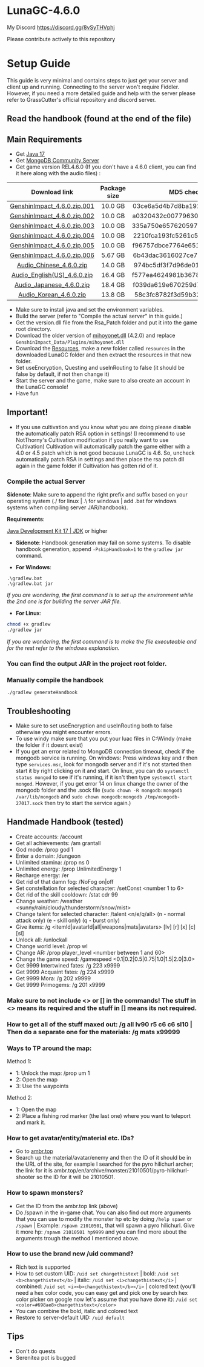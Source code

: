 # LunaGC-4.6.0

My Discord https://discord.gg/8vSyTHVphj

Please contribute actively to this repository

# Setup Guide

This guide is very minimal and contains steps to just get your server and client up and running.
Connecting to the server won't require Fiddler.
However, if you need a more detailed guide and help with the server please refer to GrassCutter's official repository and discord server.

## Read the handbook (found at the end of the file)

## Main Requirements

- Get [Java 17](https://www.oracle.com/java/technologies/javase/jdk17-archive-downloads.html)
- Get [MongoDB Community Server](https://www.mongodb.com/try/download/community)
- Get game version REL4.6.0 (If you don't have a 4.6.0 client, you can find it here along with the audio files) :


| Download link | Package size | MD5 checksum |
| :---: | :---: | :---: |
| [GenshinImpact_4.6.0.zip.001](https://autopatchhk.yuanshen.com/client_app/download/pc_zip/20240412191920_HThGUGlY3Gjy6AXP/GenshinImpact_4.6.0.zip.001) | 10.0 GB | 03ce6a5d4b7d8ba192cc6d9133a00bef |
| [GenshinImpact_4.6.0.zip.002](https://autopatchhk.yuanshen.com/client_app/download/pc_zip/20240412191920_HThGUGlY3Gjy6AXP/GenshinImpact_4.6.0.zip.002) | 10.0 GB | a0320432c00779630df4a421ac7f3999 |
| [GenshinImpact_4.6.0.zip.003](https://autopatchhk.yuanshen.com/client_app/download/pc_zip/20240412191920_HThGUGlY3Gjy6AXP/GenshinImpact_4.6.0.zip.003) | 10.0 GB | 335a750e6576205970a0bb49fbb2ce72 |
| [GenshinImpact_4.6.0.zip.004](https://autopatchhk.yuanshen.com/client_app/download/pc_zip/20240412191920_HThGUGlY3Gjy6AXP/GenshinImpact_4.6.0.zip.004) | 10.0 GB | 2210fca193fc5261c5ae75841ce17002 |
| [GenshinImpact_4.6.0.zip.005](https://autopatchhk.yuanshen.com/client_app/download/pc_zip/20240412191920_HThGUGlY3Gjy6AXP/GenshinImpact_4.6.0.zip.005) | 10.0 GB | f96757dbce7764e65150449f4a476b3e |
| [GenshinImpact_4.6.0.zip.006](https://autopatchhk.yuanshen.com/client_app/download/pc_zip/20240412191920_HThGUGlY3Gjy6AXP/GenshinImpact_4.6.0.zip.006) | 5.67 GB | 6b43dac3616027ce7a980c41092f72fa |
| [Audio_Chinese_4.6.0.zip](https://autopatchhk.yuanshen.com/client_app/download/pc_zip/20240412191920_HThGUGlY3Gjy6AXP/Audio_Chinese_4.6.0.zip) | 14.0 GB | 974bc5df3f7d96de01b68f1aab0371e5 |
| [Audio_English(US)_4.6.0.zip](https://autopatchhk.yuanshen.com/client_app/download/pc_zip/20240412191920_HThGUGlY3Gjy6AXP/Audio_English(US)_4.6.0.zip) | 16.4 GB | f577ea4624981b36789e24913d0f3745 |
| [Audio_Japanese_4.6.0.zip](https://autopatchhk.yuanshen.com/client_app/download/pc_zip/20240412191920_HThGUGlY3Gjy6AXP/Audio_Japanese_4.6.0.zip) | 18.4 GB | f039da619e670259d7e57c4f5e84be9e |
| [Audio_Korean_4.6.0.zip](https://autopatchhk.yuanshen.com/client_app/download/pc_zip/20240412191920_HThGUGlY3Gjy6AXP/Audio_Korean_4.6.0.zip) | 13.8 GB | 58c3fc8782f3d59b324dfd603fa93e6d |


- Make sure to install java and set the environment variables.
- Build the server (refer to "Compile the actual server" in this guide.)
- Get the version.dll file from the Rsa_Patch folder and put it into the game root directory.
- Download the older version of [mihoyonet.dll](https://autopatchhk.yuanshen.com/client_app/download/pc_zip/20231030132335_iOEfPMcbrXpiA8Ca/ScatteredFiles/GenshinImpact_Data/Plugins/mihoyonet.dll) (4.2.0) and replace `GenshinImpact_Data/Plugins/mihoyonet.dll`
- Download the [Resources](https://github.com/Kei-Luna/LunaGC_Resources_4.6.0), make a new folder called `resources` in the downloaded LunaGC folder and then extract the resources in that new folder.
- Set useEncryption, Questing and useInRouting to false (it should be false by default, if not then change it)
- Start the server and the game, make sure to also create an account in the LunaGC console!
- Have fun

## Important!
- If you use cultivation and you know what you are doing please disable the automatically patch RSA option in settings! (I recommend to use NotThorny's Cultivation modification if you really want to use Cultivation) Cultivation will automatically patch the game either with a 4.0 or 4.5 patch which is not good because LunaGC is 4.6. So, uncheck automatically patch RSA in settings and then place the rsa patch dll again in the game folder if Cultivation has gotten rid of it.

### Compile the actual Server

**Sidenote**: Make sure to append the right prefix and suffix based on your operating system (./ for linux | .\ for windows | add .bat for windows systems when compiling server JAR/handbook).

**Requirements**:

[Java Development Kit 17 | JDK](https://oracle.com/java/technologies/javase/jdk17-archive-downloads.html) or higher

- **Sidenote**: Handbook generation may fail on some systems. To disable handbook generation, append `-PskipHandbook=1` to the `gradlew jar` command.

- **For Windows**:
```shell
.\gradlew.bat
.\gradlew.bat jar
```
*If you are wondering, the first command is to set up the environment while the 2nd one is for building the server JAR file.*

- **For Linux**:
```bash
chmod +x gradlew
./gradlew jar
```
*If you are wondering, the first command is to make the file executeable and for the rest refer to the windows explanation.*

### You can find the output JAR in the project root folder.

### Manually compile the handbook
```shell
./gradlew generateHandbook
```

## Troubleshooting
- Make sure to set useEncryption and useInRouting both to false otherwise you might encounter errors.
- To use windy make sure that you put your luac files in C:\Windy (make the folder if it doesnt exist)
- If you get an error related to MongoDB connection timeout, check if the mongodb service is running. On windows: Press windows key and r then type `services.msc`, look for mongodb server and if it's not started then start it by right clicking on it and start. On linux, you can do `systemctl status mongod` to see if it's running, if it isn't then type `systemctl start mongod`. However, if you get error 14 on linux change the owner of the mongodb folder and the .sock file (`sudo chown -R mongodb:mongodb /var/lib/mongodb` and `sudo chown mongodb:mongodb /tmp/mongodb-27017.sock` then try to start the service again.)


## Handmade Handbook (tested)
- Create accounts: /account <username>
- Get all achievements: /am grantall
- God mode: /prop god 1
- Enter a domain: /dungeon <ID>
- Unlimited stamina: /prop ns 0
- Unlimited energy: /prop UnlimitedEnergy 1
- Recharge energy: /er
- Get rid of that damn fog: /NoFog on|off
- Set constellation for selected character: /setConst <number 1 to 6>
- Get rid of the skill cooldown: /stat cdr 99
- Change weather: /weather <sunny/rain/cloudy/thunderstorm/snow/mist>
- Change talent for selected character: /talent <n/e/q/all> <level> (n - normal attack only) (e - skill only) (q - burst only)
- Give items: /g <itemId|avatarId|all|weapons|mats|avatars> [lv<number>] [r<refinement number>] [x<amount>] [c<constellation number>] [sl<skilllevel>]
- Unlock all: /unlockall
- Change world level: /prop wl <number>
- Change AR: /prop player_level <number between 1 and 60>
- Change the game speed: /gamespeed <0.1|0.2|0.5|0.75|1.0|1.5|2.0|3.0>
- Get 9999 Intertwined fates: /g 223 x9999
- Get 9999 Acquaint fates: /g 224 x9999
- Get 9999 Mora: /g 202 x9999
- Get 9999 Primogems: /g 201 x9999
### Make sure to not include <> or [] in the commands! The stuff in <> means its required and the stuff in [] means its not required.
### How to get all of the stuff maxed out: /g all lv90 r5 c6 c6 sl10 | Then do a separate one for the materials: /g mats x99999
### Ways to TP around the map:

Method 1:

- 1: Unlock the map: /prop um 1
- 2: Open the map
- 3: Use the waypoints

Method 2:

- 1: Open the map
- 2: Place a fishing rod marker (the last one) where you want to teleport and mark it.
### How to get avatar/entity/material etc. IDs?
- Go to [ambr.top](https://ambr.top)
- Search up the material/avatar/enemy and then the ID of it should be in the URL of the site, for example I searched for the pyro hilichurl archer; the link for it is ambr.top/en/archive/monster/21010501/pyro-hilichurl-shooter so the ID for it will be 21010501.


### How to spawn monsters?
- Get the ID from the ambr.top link (above)
- Do /spawn <id> in the in-game chat. You can also find out more arguments that you can use to modify the monster hp etc by doing `/help spawn` or `/spawn` | Example: `/spawn 21010501`, that will spawn a pyro hilichurl. Give it more hp: `/spawn 21010501 hp9999` and you can find more about the arguments trough the method I mentioned above.

### How to use the brand new /uid command?
- Rich text is supported
- How to set custom UID: `/uid set changethistext` | bold: `/uid set <b>changethistext</b>` | italic: `/uid set <i>changethistext</i>` | combined: `/uid set <i><b>changethistext</b></i>` | colored text (you'll need a hex color code, you can easy get and pick one by search hex color picker on google now let's assume that you have done it): `/uid set <color=#698ae8>changethistext</color>`
- You can combine the bold, italic and colored text
- Restore to server-default UID: `/uid default`

## Tips
- Don't do quests
- Serenitea pot is bugged
